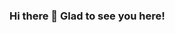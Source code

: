 ### Hi there 👋 **Glad to see you here!** <br>

<!-- - 🔭 I’m currently working on ...
- 🌱 I’m currently learning ...
- 👯 I’m looking to collaborate on ...
- 🤔 I’m looking for help with ...
- 💬 Ask me about ...
- 📫 How to reach me: ...
- 😄 Pronouns: ...
- ⚡ Fun fact: ...

[![PRs Welcome](https://img.shields.io/badge/PRs-welcome-brightgreen.svg?style=flat&logo=github)](https://github.com/amoghabhardwaj) [![Visitors](https://visitor-badge.glitch.me/badge?page_id=amoghabhardwaj.visitor-badge)](https://github.com/amoghabhardwaj) [![Open Source Love](https://badges.frapsoft.com/os/v2/open-source.svg?v=103)](https://github.com/amoghabhardwaj)

|      Project :octocat:   |     Issues :bug:   | Open PRs :bell:  | Closed PRs :fire:  |
|-------------|-------------------|---|---|
|||||

<br>
**Check out links below** to know more about me:
<br>

-->
